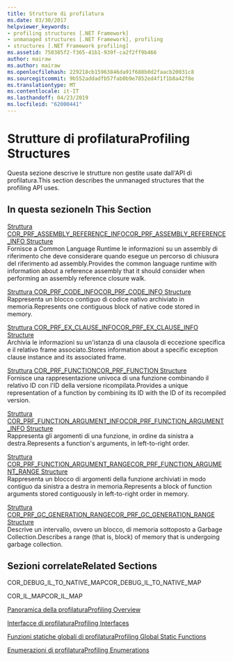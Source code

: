 ```yaml
---
title: Strutture di profilatura
ms.date: 03/30/2017
helpviewer_keywords:
- profiling structures [.NET Framework]
- unmanaged structures [.NET Framework], profiling
- structures [.NET Framework profiling]
ms.assetid: 750385f2-f365-41b1-939f-ca2f2ff9b466
author: mairaw
ms.author: mairaw
ms.openlocfilehash: 229218cb15963846da91f688b0d2faacb20031c8
ms.sourcegitcommit: 9b552addadfb57fab0b9e7852ed4f1f1b8a42f8e
ms.translationtype: MT
ms.contentlocale: it-IT
ms.lasthandoff: 04/23/2019
ms.locfileid: "62000441"
---
```

# <a name="profiling-structures"></a><span data-ttu-id="50d69-102">Strutture di profilatura</span><span class="sxs-lookup"><span data-stu-id="50d69-102">Profiling Structures</span></span>
<span data-ttu-id="50d69-103">Questa sezione descrive le strutture non gestite usate dall'API di profilatura.</span><span class="sxs-lookup"><span data-stu-id="50d69-103">This section describes the unmanaged structures that the profiling API uses.</span></span>  
  
## <a name="in-this-section"></a><span data-ttu-id="50d69-104">In questa sezione</span><span class="sxs-lookup"><span data-stu-id="50d69-104">In This Section</span></span>  
 [<span data-ttu-id="50d69-105">Struttura COR_PRF_ASSEMBLY_REFERENCE_INFO</span><span class="sxs-lookup"><span data-stu-id="50d69-105">COR_PRF_ASSEMBLY_REFERENCE_INFO Structure</span></span>](../../../../docs/framework/unmanaged-api/profiling/cor-prf-assembly-reference-info-structure.md)  
 <span data-ttu-id="50d69-106">Fornisce a Common Language Runtime le informazioni su un assembly di riferimento che deve considerare quando esegue un percorso di chiusura del riferimento ad assembly.</span><span class="sxs-lookup"><span data-stu-id="50d69-106">Provides the common language runtime with information about a reference assembly that it should consider when performing an assembly reference closure walk.</span></span>  
  
 [<span data-ttu-id="50d69-107">Struttura COR_PRF_CODE_INFO</span><span class="sxs-lookup"><span data-stu-id="50d69-107">COR_PRF_CODE_INFO Structure</span></span>](../../../../docs/framework/unmanaged-api/profiling/cor-prf-code-info-structure.md)  
 <span data-ttu-id="50d69-108">Rappresenta un blocco contiguo di codice nativo archiviato in memoria.</span><span class="sxs-lookup"><span data-stu-id="50d69-108">Represents one contiguous block of native code stored in memory.</span></span>  
  
 [<span data-ttu-id="50d69-109">Struttura COR_PRF_EX_CLAUSE_INFO</span><span class="sxs-lookup"><span data-stu-id="50d69-109">COR_PRF_EX_CLAUSE_INFO Structure</span></span>](../../../../docs/framework/unmanaged-api/profiling/cor-prf-ex-clause-info-structure.md)  
 <span data-ttu-id="50d69-110">Archivia le informazioni su un'istanza di una clausola di eccezione specifica e il relativo frame associato.</span><span class="sxs-lookup"><span data-stu-id="50d69-110">Stores information about a specific exception clause instance and its associated frame.</span></span>  
  
 [<span data-ttu-id="50d69-111">Struttura COR_PRF_FUNCTION</span><span class="sxs-lookup"><span data-stu-id="50d69-111">COR_PRF_FUNCTION Structure</span></span>](../../../../docs/framework/unmanaged-api/profiling/cor-prf-function-structure.md)  
 <span data-ttu-id="50d69-112">Fornisce una rappresentazione univoca di una funzione combinando il relativo ID con l'ID della versione ricompilata.</span><span class="sxs-lookup"><span data-stu-id="50d69-112">Provides a unique representation of a function by combining its ID with the ID of its recompiled version.</span></span>  
  
 [<span data-ttu-id="50d69-113">Struttura COR_PRF_FUNCTION_ARGUMENT_INFO</span><span class="sxs-lookup"><span data-stu-id="50d69-113">COR_PRF_FUNCTION_ARGUMENT_INFO Structure</span></span>](../../../../docs/framework/unmanaged-api/profiling/cor-prf-function-argument-info-structure.md)  
 <span data-ttu-id="50d69-114">Rappresenta gli argomenti di una funzione, in ordine da sinistra a destra.</span><span class="sxs-lookup"><span data-stu-id="50d69-114">Represents a function's arguments, in left-to-right order.</span></span>  
  
 [<span data-ttu-id="50d69-115">Struttura COR_PRF_FUNCTION_ARGUMENT_RANGE</span><span class="sxs-lookup"><span data-stu-id="50d69-115">COR_PRF_FUNCTION_ARGUMENT_RANGE Structure</span></span>](../../../../docs/framework/unmanaged-api/profiling/cor-prf-function-argument-range-structure.md)  
 <span data-ttu-id="50d69-116">Rappresenta un blocco di argomenti della funzione archiviati in modo contiguo da sinistra a destra in memoria.</span><span class="sxs-lookup"><span data-stu-id="50d69-116">Represents a block of function arguments stored contiguously in left-to-right order in memory.</span></span>  
  
 [<span data-ttu-id="50d69-117">Struttura COR_PRF_GC_GENERATION_RANGE</span><span class="sxs-lookup"><span data-stu-id="50d69-117">COR_PRF_GC_GENERATION_RANGE Structure</span></span>](../../../../docs/framework/unmanaged-api/profiling/cor-prf-gc-generation-range-structure.md)  
 <span data-ttu-id="50d69-118">Descrive un intervallo, ovvero un blocco, di memoria sottoposto a Garbage Collection.</span><span class="sxs-lookup"><span data-stu-id="50d69-118">Describes a range (that is, block) of memory that is undergoing garbage collection.</span></span>  
  
## <a name="related-sections"></a><span data-ttu-id="50d69-119">Sezioni correlate</span><span class="sxs-lookup"><span data-stu-id="50d69-119">Related Sections</span></span>  
 <span data-ttu-id="50d69-120">COR_DEBUG_IL_TO_NATIVE_MAP</span><span class="sxs-lookup"><span data-stu-id="50d69-120">COR_DEBUG_IL_TO_NATIVE_MAP</span></span>  
  
 <span data-ttu-id="50d69-121">COR_IL_MAP</span><span class="sxs-lookup"><span data-stu-id="50d69-121">COR_IL_MAP</span></span>  
  
 [<span data-ttu-id="50d69-122">Panoramica della profilatura</span><span class="sxs-lookup"><span data-stu-id="50d69-122">Profiling Overview</span></span>](../../../../docs/framework/unmanaged-api/profiling/profiling-overview.md)  
  
 [<span data-ttu-id="50d69-123">Interfacce di profilatura</span><span class="sxs-lookup"><span data-stu-id="50d69-123">Profiling Interfaces</span></span>](../../../../docs/framework/unmanaged-api/profiling/profiling-interfaces.md)  
  
 [<span data-ttu-id="50d69-124">Funzioni statiche globali di profilatura</span><span class="sxs-lookup"><span data-stu-id="50d69-124">Profiling Global Static Functions</span></span>](../../../../docs/framework/unmanaged-api/profiling/profiling-global-static-functions.md)  
  
 [<span data-ttu-id="50d69-125">Enumerazioni di profilatura</span><span class="sxs-lookup"><span data-stu-id="50d69-125">Profiling Enumerations</span></span>](../../../../docs/framework/unmanaged-api/profiling/profiling-enumerations.md)

